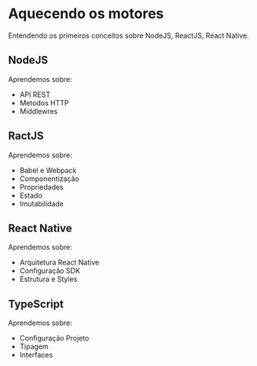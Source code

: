 # Aquecendo os motores

Entendendo os primeiros conceitos sobre NodeJS, ReactJS, React Native.

## NodeJS
Aprendemos sobre:

* API REST
* Metodos HTTP
* Middlewres

## RactJS
Aprendemos sobre:

* Babel e Webpack
* Componentização
* Propriedades
* Estado 
* Imutabilidade

## React Native
Aprendemos sobre: 

* Arquitetura React Native
* Configuração SDK
* Estrutura e Styles

## TypeScript
Aprendemos sobre: 

* Configuração Projeto
* Tipagem
* Interfaces
